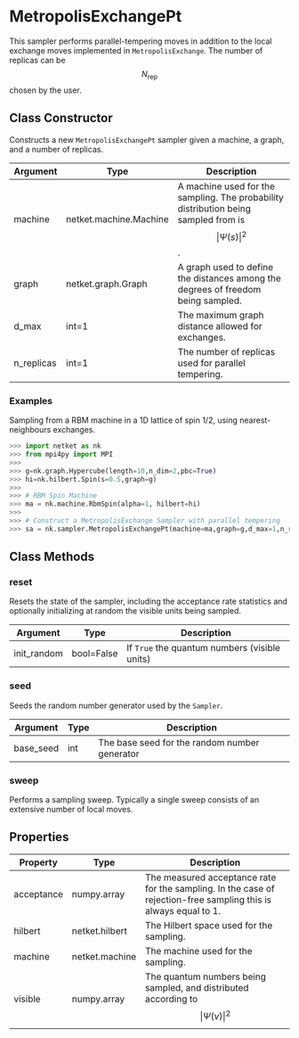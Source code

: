 # MetropolisExchangePt
This sampler performs parallel-tempering moves in addition to
 the local exchange moves implemented in `MetropolisExchange`.
 The number of replicas can be $$ N_{\mathrm{rep}} $$ chosen by the user.

## Class Constructor
Constructs a new ``MetropolisExchangePt`` sampler given a machine, a
graph, and a number of replicas.

| Argument |         Type         |                                            Description                                             |
|----------|----------------------|----------------------------------------------------------------------------------------------------|
|machine   |netket.machine.Machine|A machine used for the sampling. The probability distribution being sampled from is $$\|\Psi(s)\|^2$$.|
|graph     |netket.graph.Graph    |A graph used to define the distances among the degrees of freedom being sampled.                    |
|d_max     |int=1                 |The maximum graph distance allowed for exchanges.                                                   |
|n_replicas|int=1                 |The number of replicas used for parallel tempering.                                                 |

### Examples
Sampling from a RBM machine in a 1D lattice of spin 1/2, using
nearest-neighbours exchanges.

```python
>>> import netket as nk
>>> from mpi4py import MPI
>>>
>>> g=nk.graph.Hypercube(length=10,n_dim=2,pbc=True)
>>> hi=nk.hilbert.Spin(s=0.5,graph=g)
>>>
>>> # RBM Spin Machine
>>> ma = nk.machine.RbmSpin(alpha=1, hilbert=hi)
>>>
>>> # Construct a MetropolisExchange Sampler with parallel tempering
>>> sa = nk.sampler.MetropolisExchangePt(machine=ma,graph=g,d_max=1,n_replicas=16)

```



## Class Methods 
### reset
Resets the state of the sampler, including the acceptance rate statistics
and optionally initializing at random the visible units being sampled.

| Argument  |   Type   |                  Description                  |
|-----------|----------|-----------------------------------------------|
|init_random|bool=False|If ``True`` the quantum numbers (visible units)|

### seed
Seeds the random number generator used by the ``Sampler``.

|Argument |Type|                 Description                 |
|---------|----|---------------------------------------------|
|base_seed|int |The base seed for the random number generator|

### sweep
Performs a sampling sweep. Typically a single sweep
consists of an extensive number of local moves.



## Properties

| Property |               Type               |                                                        Description                                                        |
|----------|----------------------------------|---------------------------------------------------------------------------------------------------------------------------|
|acceptance|         numpy.array              | The measured acceptance rate for the sampling.         In the case of rejection-free sampling this is always equal to 1.  |
|hilbert   |         netket.hilbert           | The Hilbert space used for the sampling.                                                                                  |
|machine   |         netket.machine           | The machine used for the sampling.                                                                                        |
|visible   |                       numpy.array| The quantum numbers being sampled,                        and distributed according to $$\|\Psi(v)\|^2$$                    |
